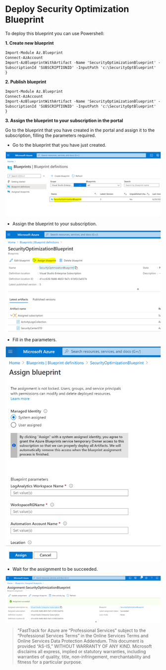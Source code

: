 # Deploy Security Optimization Blueprint
To deploy this blueprint you can use Powershell:

**1. Create new blueprint**
```powershell-interactive
Import-Module Az.Blueprint
Connect-AzAccount
Import-AzBlueprintWithArtifact -Name 'SecurityOptimizationBlueprint' -SubscriptionId 'SUBSCRIPTIONID' -InputPath 'c:\SecurityOptBlueprint'
}
```


**2. Publish blueprint**
```powershell-interactive
Import-Module Az.Blueprint
Connect-AzAccount
Import-AzBlueprintWithArtifact -Name 'SecurityOptimizationBlueprint' -SubscriptionId 'SUBSCRIPTIONID' -InputPath 'c:\SecurityOptBlueprint'
}
```

**3. Assign the blueprint to your subscription in the portal**

Go to the blueprint that you have created in the portal and assign it to the subscription, filling the parameters required.
 
 * Go to the blueprint that you have just created.
 <p align="center">
  <img src="./media/blueprint-definition.PNG" width="500" title="">
</p>
 
  * Assign the blueprint to your subscription.
 <p align="center">
  <img src="./media/assign-blueprint-button.PNG" width="500" alt="">
</p>

 * Fill in the parameters.
 <p align="center">
  <img src="./media/assign-blueprint.PNG" width="500" title="">
</p>

  * Wait for the assignment to be succeeded.
 <p align="center">
  <img src="./media/assignment-succeeded.PNG" width="500" title="">
</p>
 
 
 
 
 
 
>  "FastTrack for Azure are “Professional Services” subject to the “Professional Services Terms” in the Online Services Terms and Online Services Data Protection Addendum. This document is provided “AS-IS,” WITHOUT WARRANTY OF ANY KIND. Microsoft disclaims all express, implied or statutory warranties, including warranties of quality, title, non-infringement, merchantability and fitness for a particular purpose. 
